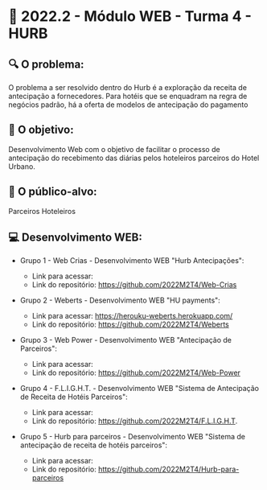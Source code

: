 # 🙋‍ 2022.2 - Módulo WEB - Turma 4 - HURB

## 🔍 O problema:
O problema a ser resolvido dentro do Hurb é a exploração da receita de antecipação a fornecedores. Para hotéis que se enquadram na regra de negócios padrão, há a oferta de modelos de antecipação do pagamento 

## 🎯 O objetivo:
Desenvolvimento Web com o objetivo de facilitar o processo de antecipação do recebimento das diárias pelos hoteleiros parceiros do Hotel Urbano. 

## 🧩 O público-alvo:
Parceiros Hoteleiros

## 💻 Desenvolvimento WEB:

- Grupo 1 - Web Crias - Desenvolvimento WEB "Hurb Antecipações":
  - Link para acessar: 
  - Link do repositório: https://github.com/2022M2T4/Web-Crias

- Grupo 2 - Weberts - Desenvolvimento WEB "HU payments":
  - Link para acessar: https://herouku-weberts.herokuapp.com/
  - Link do repositório: https://github.com/2022M2T4/Weberts
  
- Grupo 3 - Web Power - Desenvolvimento WEB "Antecipação de Parceiros":
  - Link para acessar: 
  - Link do repositório: https://github.com/2022M2T4/Web-Power
  
- Grupo 4 - F.L.I.G.H.T. - Desenvolvimento WEB "Sistema de Antecipação de Receita de Hotéis Parceiros":
  - Link para acessar: 
  - Link do repositório: https://github.com/2022M2T4/F.L.I.G.H.T.
  
- Grupo 5 - Hurb para parceiros - Desenvolvimento WEB "Sistema de antecipação de receita de hotéis parceiros":
  - Link para acessar: 
  - Link do repositório: https://github.com/2022M2T4/Hurb-para-parceiros
